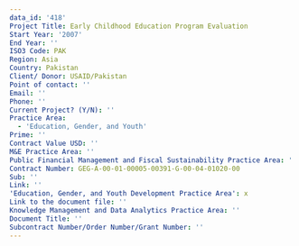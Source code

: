 ```yaml
---
data_id: '418'
Project Title: Early Childhood Education Program Evaluation
Start Year: '2007'
End Year: ''
ISO3 Code: PAK
Region: Asia
Country: Pakistan
Client/ Donor: USAID/Pakistan
Point of contact: ''
Email: ''
Phone: ''
Current Project? (Y/N): ''
Practice Area:
  - 'Education, Gender, and Youth'
Prime: ''
Contract Value USD: ''
M&E Practice Area: ''
Public Financial Management and Fiscal Sustainability Practice Area: ''
Contract Number: GEG-A-00-01-00005-00391-G-00-04-01020-00
Sub: ''
Link: ''
'Education, Gender, and Youth Development Practice Area': x
Link to the document file: ''
Knowledge Management and Data Analytics Practice Area: ''
Document Title: ''
Subcontract Number/Order Number/Grant Number: ''
---
```

